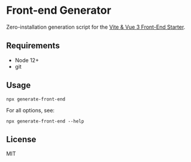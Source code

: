 Front-end Generator
===================

Zero-installation generation script for the [Vite & Vue 3 Front-End Starter](https://github.com/foxxyz/front-end-starter).

Requirements
------------

 * Node 12+
 * git

Usage
-----

```
npx generate-front-end
```

For all options, see:
```
npx generate-front-end --help
```

License
-------

MIT

